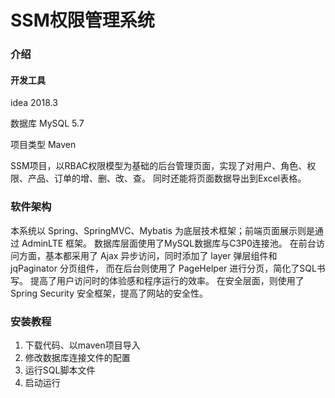 # SSM权限管理系统

### 介绍
#### 开发工具
idea 2018.3

数据库 MySQL 5.7

项目类型 Maven

SSM项目，以RBAC权限模型为基础的后台管理页面，实现了对用户、角色、权限、产品、订单的增、删、改、查。
同时还能将页面数据导出到Excel表格。

### 软件架构
本系统以 Spring、SpringMVC、Mybatis 为底层技术框架；前端页面展示则是通过 AdminLTE 框架。
数据库层面使用了MySQL数据库与C3P0连接池。
在前台访问方面，基本都采用了 Ajax 异步访问，同时添加了 layer 弹层组件和 jqPaginator 分页组件，
而在后台则使用了 PageHelper 进行分页，简化了SQL书写。
提高了用户访问时的体验感和程序运行的效率。
在安全层面，则使用了 Spring Security 安全框架，提高了网站的安全性。 


### 安装教程

1.  下载代码、以maven项目导入
2.  修改数据库连接文件的配置
3.  运行SQL脚本文件
4.  启动运行



